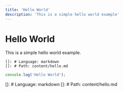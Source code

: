 ```yaml
---
title: 'Hello World'
description: 'This is a simple hello world example'
---
```


# Hello World

This is a simple hello world example.

    []: # Language: markdown
    []: # Path: content/hello.md

```javascript
console.log('Hello World');
```

[]: # Language: markdown
[]: # Path: content/hello.md

```javascript

```
